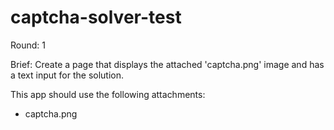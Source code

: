 # captcha-solver-test

Round: 1

Brief:
Create a page that displays the attached 'captcha.png' image and has a text input for the solution.

This app should use the following attachments:
- captcha.png
